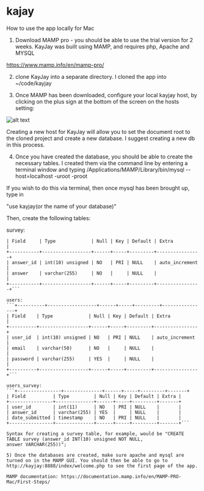 # kajay

How to use the app locally for Mac

1) Download MAMP pro - you should be able to use the trial version for 2 weeks. KayJay was built using MAMP, and requires php, Apache and MYSQL

https://www.mamp.info/en/mamp-pro/

2) clone KayJay into a separate directory. I cloned the app into ~/code/kayjay

3) Once MAMP has been downloaded, configure your local kayjay host, by clicking on the plus sign at the bottom of the screen on the hosts setting:

![alt text](https://documentation.mamp.info/en/MAMP-PRO-Mac/First-Steps/FirstSteps.png)

Creating a new host for KayJay will allow you to set the document root to the cloned project and create a new database. 
I suggest creating a new db in this process.

4) Once you have created the database, you should be able to create the necessary tables. I created them via the command line
by entering a terminal window and typing /Applications/MAMP/Library/bin/mysql --host=localhost -uroot -proot

If you wish to do this via terminal, then once mysql has been brought up, type in

"use kayjay(or the name of your database)"

Then, create the following tables:

survey:
```+-----------+------------------+------+-----+---------+----------------+
| Field     | Type             | Null | Key | Default | Extra          |
+-----------+------------------+------+-----+---------+----------------+
| answer_id | int(10) unsigned | NO   | PRI | NULL    | auto_increment |
| answer    | varchar(255)     | NO   |     | NULL    |                |
+-----------+------------------+------+-----+---------+----------------+```

users:
```+----------+------------------+------+-----+---------+----------------+
| Field    | Type             | Null | Key | Default | Extra          |
+----------+------------------+------+-----+---------+----------------+
| user_id  | int(10) unsigned | NO   | PRI | NULL    | auto_increment |
| email    | varchar(50)      | NO   |     | NULL    |                |
| password | varchar(255)     | YES  |     | NULL    |                |
+----------+------------------+------+-----+---------+----------------+```

users_survey:
```+----------------+--------------+------+-----+---------+-------+
| Field          | Type         | Null | Key | Default | Extra |
+----------------+--------------+------+-----+---------+-------+
| user_id        | int(11)      | NO   | PRI | NULL    |       |
| answer_id      | varchar(255) | YES  |     | NULL    |       |
| date_submitted | timestamp    | NO   | PRI | NULL    |       |
+----------------+--------------+------+-----+---------+-------+```

Syntax for creating a survey table, for example, would be "CREATE TABLE survey (answer_id INT(10) unsigned NOT NULL,
answer VARCHAR(255))";

5) Once the databases are created, make sure apache and mysql are turned on in the MAMP GUI. You should then be able to go to
http://kayjay:8888/index/welcome.php to see the first page of the app.

MAMP documentation: https://documentation.mamp.info/en/MAMP-PRO-Mac/First-Steps/
